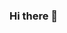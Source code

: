 ### Hi there 👋

<!--
**bhandeystruck/bhandeystruck** is a ✨ _special_ ✨ repository because its `README.md` (this file) appears on your GitHub profile.

Hey , I'm Aditya 🙏

# This is an <h1> tag
I am a full stack web developer,  


